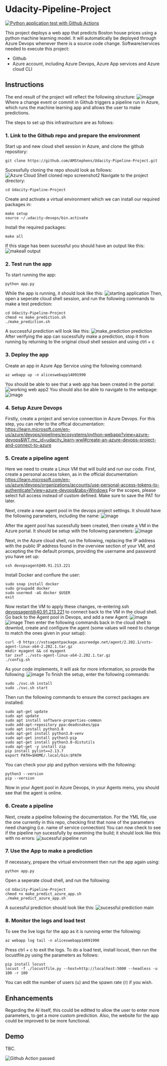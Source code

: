 # Udacity-Pipeline-Project
[![Python application test with Github Actions](https://github.com/AMStephens/Udacity-Pipeline-Project/actions/workflows/pythonapp.yml/badge.svg)](https://github.com/AMStephens/Udacity-Pipeline-Project/actions/workflows/pythonapp.yml)

This project deploys a web app that predicts Boston house prices using a python machine learning model. It will automatically be deployed through Azure Devops whenever there is a source code change.
Software/services needed to execute this project:
 * Github
 * Azure account, including Azure Devops, Azure App services and Azure cloud CLI

## Instructions

The end result of the project will reflect the following structure:
![image](https://user-images.githubusercontent.com/71175451/234247880-5d278d6a-160c-481b-9922-0374052122fa.png)
Where a change event or commit in Github triggers a pipeline run in Azure, which runs the machine learning app and allows the user to make predictions.

The steps to set up this infrastructure are as follows:

### 1. Link to the Github repo and prepare the environment

Start up and new cloud shell session in Azure, and clone the github repository:
```
git clone https://github.com/AMStephens/Udacity-Pipeline-Project.git
```
Sucessfully cloning the repo should look as follows:
![Azure Cloud Shell cloned repo screenshot2](https://user-images.githubusercontent.com/71175451/234249392-987da38a-26f4-4045-bbbd-43e44528a0a1.PNG)
Navigate to the project directory:
```
cd Udacity-Pipeline-Project
```
Create and activate a virtual environment which we can install our required packages in:
```
make setup
source ~/.udacity-devops/bin.activate
```
Install the required packages:
```
make all
```
If this stage has been sucessful you should have an output like this:
![makeall output](https://user-images.githubusercontent.com/71175451/234250207-a8a1ab09-a088-441b-8cfc-59fb6bcac24f.PNG)

### 2. Test run the app

To start running the app:
```
python app.py
```
While the app is running, it should look like this:
![starting application](https://user-images.githubusercontent.com/71175451/234256673-7763133e-4a5b-48d0-89f9-4284adcdd607.PNG)
Then, open a seperate cloud shell session, and run the following commands to make a test prediction:
```
cd Udacity-Pipeline-Project
chmod +x make_prediction.sh
./make_prediction.sh
```
A successful prediction will look like this:
![make_prediction prediction](https://user-images.githubusercontent.com/71175451/234257530-6ac04a34-349f-4e48-9622-24e462f3c5a9.PNG)
After verifying the app can sucessfully make a prediction, stop it from running by returning to the original cloud shell session and using ctrl + c

### 3. Deploy the app

Create an app in Azure App Service using the following command:
```
az webapp up -n aliceswebapp14091990
```
You should be able to see that a web app has been created in the portal:
![working web app2](https://user-images.githubusercontent.com/71175451/234258490-19570846-7161-413b-919f-1996119ab484.PNG)
You should also be able to navigate to the webpage:
![image](https://user-images.githubusercontent.com/71175451/234258889-6b24e050-4e79-4f58-a8dd-869c07f2af37.png)

### 4. Setup Azure Devops

Firstly, create a project and service connection in Azure Devops. For this step, you can refer to the offical documentation:
https://learn.microsoft.com/en-us/azure/devops/pipelines/ecosystems/python-webapp?view=azure-devops&WT.mc_id=udacity_learn-wwl#create-an-azure-devops-project-and-connect-to-azure

### 5. Create a pipeline agent

Here we need to create a Linux VM that will build and run our code.
First, create a personal access token, as in the official documentation:
https://learn.microsoft.com/en-us/azure/devops/organizations/accounts/use-personal-access-tokens-to-authenticate?view=azure-devops&tabs=Windows
For the scopes, please select full access instead of custom defined.
Make sure to save the PAT for later.

Next, create a new agent pool in the devops project settings. It should have the following parameters, including the name:
![image](https://user-images.githubusercontent.com/71175451/234263956-bc33acec-6493-46d1-a3f8-e62ea24922c7.png)

After the agent pool has sucessfully been created, then create a VM in the Azure portal. It should be setup with the following parameters:
![image](https://user-images.githubusercontent.com/71175451/234264290-f77f1fc5-ee71-46c9-8a7e-f0cd5146e81b.png)

Next, in the Azure cloud shell, run the following, replacing the IP address with the public IP address found in the overview section of your VM, and accepting the the default promps, providing the username and password you have set up:
```
ssh devopsagent@40.91.213.221
```
Install Docker and confiure the user:
```
sudo snap install docker
sudo groupadd docker
sudo usermod -aG docker $USER
exit
```
Now restart the VM to apply these changes, re-entering ssh devopsagent@40.91.213.221 to connect back to the VM in the cloud shell.
Go back to the Agent pool in Devops, and add a new Agent:
![image](https://user-images.githubusercontent.com/71175451/234280308-f6d2fcdc-c7a7-4767-b4f5-96c139cf793c.png)
![image](https://user-images.githubusercontent.com/71175451/234280530-6ddd7796-016b-4ff5-8e01-fd912d9d9131.png)
Then enter the following commands back in the cloud shell to downlod, create and configure the agent (some values will need to change to match the ones given in your setup):
```
curl -O https://vstsagentpackage.azureedge.net/agent/2.202.1/vsts-agent-linux-x64-2.202.1.tar.gz
mkdir myagent && cd myagent
tar zxvf ../vsts-agent-linux-x64-2.202.1.tar.gz
./config.sh
```
As your code implements, it will ask for more information, so provide the following:
![image](https://user-images.githubusercontent.com/71175451/234281273-c1ad8b6a-43d5-434f-965b-de7775c672c5.png)
To finish the setup, enter the following commands:
```
sudo ./svc.sh install
sudo ./svc.sh start
```
Then run the following commands to ensure the correct packages are installed:
```
sudo apt-get update
sudo apt update
sudo apt install software-properties-common
sudo add-apt-repository ppa:deadsnakes/ppa
sudo apt install python3.8
sudo apt-get install python3.8-venv
sudo apt-get install python3-pip
sudo apt-get install python3.8-distutils
sudo apt-get -y install zip
pip install pylint==2.13.7
export PATH=$HOME/.local/bin:$PATH
```
You can check your pip and python versions with the following:
```
python3 --version
pip --version 
```
Now in your Agent pool in Azure Devops, in your Agents menu, you should see that the agent is online.

### 6. Create a pipeline

Next, create a pipeline following the documentation. For the YML file, use the one currently in this repo, checking first that none of the parameters need changing (i.e. name of service connection)
You can now check to see if the pipeline run sucessfully by examining the build; it should look like this with no errors:
![sucessful pipeline run](https://user-images.githubusercontent.com/71175451/234284211-eaa0e0e3-c430-44c9-b206-d753d4f31c8b.PNG)

### 7. Use the App to make a prediction

If necessary, prepare the virtual environment then run the app again using:
```
python app.py
```
Open a seperate cloud shell, and run the following:
```
cd Udacity-Pipeline-Project
chmod +x make_predict_azure_app.sh
./make_predict_azure_app.sh
```
A sucessful prediction should look like this:
![sucessful prediction main](https://user-images.githubusercontent.com/71175451/234285033-599289c8-0af9-483b-8a6f-9ec720221a1c.PNG)

### 8. Monitor the logs and load test

To see the live logs for the app as it is running enter the following:
```
az webapp log tail -n aliceswebapp14091990
```
Press ctrl + c to exit the logs.
To do a load test, install locust, then run the locustfile.py using the parameters as follows:
```
pip install locust
locust -f ./locustfile.py --host=http://localhost:5000 --headless -u 100 -r 100
```
You can edit the number of users (u) and the spawn rate (r) if you wish.

## Enhancements

Regarding the AI itself, this could be editted to allow the user to enter more parameters, to get a more custom prediction. Also, the website for the app could be improved to be more functional.

## Demo

TBC.


![Github Action passed](https://user-images.githubusercontent.com/71175451/230931887-68f8f7bd-6fec-4d90-8799-5bccb72b0aa6.PNG)
